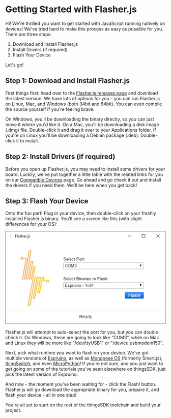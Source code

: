 # Getting Started with Flasher.js

Hi! We're thrilled you want to get started with JavaScript running natively on devices! We've tried hard to make this process as easy as possible for you. There are three steps:

1. Download and Install Flasher.js
2. Install Drivers (if required)
3. Flash Your Device

Let's go!

## Step 1: Download and Install Flasher.js

First things first: head over to the [Flasher.js releases page](https://github.com/thingsSDK/flasher.js/releases) and download the latest version. We have lots of options for you - you can run Flasher.js on Linux, Mac, and Windows (both 34bit and 64bit). You can even compile the source yourself if you're feeling brave. 

On Windows, you'll be downloading the binary directly, so you can just move it where you'd like it. On a Mac, you'll be downloading a disk image (.dmg) file. Double-click it and drag it over to your Applications folder. If you're on Linux you'll be downloading a Debian package (.deb). Double-click it to install.

## Step 2: Install Drivers (if required)

Before you open up Flasher.js, you may need to install some drivers for your board. Luckily, we've put together a little table with the related links for you on our [Compatible Devices](./compatible-devices.md) page. Go ahead and go check it out and install the drivers if you need them. We'll be here when you get back!

## Step 3: Flash Your Device

Onto the fun part! Plug in your device, then double-click on your freshly installed Flasher.js binary. You'll see a screen like this (with slight differences for your OS):

![Flasher.js](./img/flasher.jpg)

Flasher.js will attempt to auto-select the port for you, but you can double check it. On Windows, these are going to look like "COM3", while on Mac and Linux they will be more like "/dev/ttyUSB1" or "/dev/cu.usbmodem150".

Next, pick what runtime you want to flash on your device. We've got multiple versions of [Espruino](https://www.espruino.com/), as well as [Mongoose OS](https://mongoose-iot.com/) (formerly Smart.js), [thingSwitch](https://www.eclipse.org/smarthome/documentation/javadoc/org/eclipse/smarthome/model/thing/thing/util/ThingSwitch.html), and even [MicroPython](https://micropython.org/)! If you're not sure, and you just want to get going on some of the tutorials you've seen elsewhere on thingsSDK, just pick the latest version of Espruino.

And now - the moment you've been waiting for - click the Flash! button. Flasher.js will go download the appropriate binary for you, prepare it, and flash your device - all in one step!

You're all set to start on the rest of the thingsSDK toolchain and build your project.
